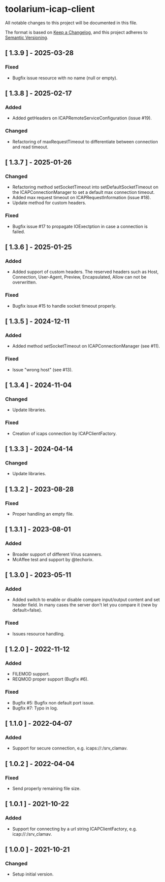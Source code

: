 # toolarium-icap-client

All notable changes to this project will be documented in this file.

The format is based on [Keep a Changelog](https://keepachangelog.com/en/1.0.0/),
and this project adheres to [Semantic Versioning](https://semver.org/spec/v2.0.0.html).

## [ 1.3.9 ] - 2025-03-28
### Fixed
- Bugfix issue resource with no name (null or empty).

## [ 1.3.8 ] - 2025-02-17
### Added
- Added getHeaders on ICAPRemoteServiceConfiguration (issue #19).

### Changed
- Refactoring of maxRequestTimeout to differentiate between connection and read timeout.

## [ 1.3.7 ] - 2025-01-26
### Changed
- Refactoring method setSocketTimeout into setDefaultSocketTimeout on the ICAPConnectionManager to set a default max connection timeout.
- Added max request timeout on ICAPRequestInformation (issue #18).
- Update method for custom headers.

### Fixed
- Bugfix issue #17 to propagate IOExectption in case a connection is failed.

## [ 1.3.6 ] - 2025-01-25
### Added
- Added support of custom headers. The reserved headers such as Host, Connection, User-Agent, Preview, Encapsulated, Allow can not be overwritten.

### Fixed
- Bugfix issue #15 to handle socket timeout properly.

## [ 1.3.5 ] - 2024-12-11
### Added
- Added method setSocketTimeout on ICAPConnectionManager (see #11).

### Fixed
- Issue "wrong host" (see #13).

## [ 1.3.4 ] - 2024-11-04
### Changed
- Update libraries.

### Fixed
- Creation of icaps connection by ICAPClientFactory. 

## [ 1.3.3 ] - 2024-04-14
### Changed
- Update libraries.

## [ 1.3.2 ] - 2023-08-28
### Fixed
- Proper handling an empty file.

## [ 1.3.1 ] - 2023-08-01
### Added
- Broader support of different Virus scanners.
- McAffee test and support by @techorix.

## [ 1.3.0 ] - 2023-05-11
### Added
- Added switch to enable or disable compare input/output content and set header field. 
  In many cases the server don't let you compare it (new by default=false).

### Fixed
- Issues resource handling.

## [ 1.2.0 ] - 2022-11-12
### Added
- FILEMOD support.
- REQMOD proper support (Bugfix #6).

### Fixed
- Bugfix #5: Bugfix non default port issue.
- Bugfix #7: Typo in log.

## [ 1.1.0 ] - 2022-04-07
### Added
- Support for secure connection, e.g. icaps://<hostname>:<port>/srv_clamav.

## [ 1.0.2 ] - 2022-04-04
### Fixed
- Send properly remaining file size.

## [ 1.0.1 ] - 2021-10-22
### Added
- Support for connecting by a url string ICAPClientFactory, e.g. icap://<hostname>:<port>/srv_clamav.

## [ 1.0.0 ] - 2021-10-21
### Changed
- Setup initial version.
